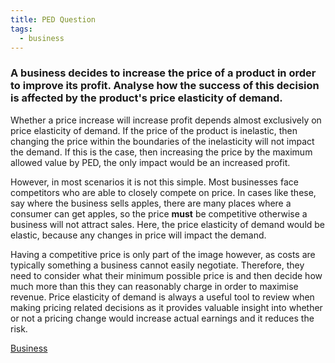 ```yaml
---
title: PED Question
tags:
  - business
---
```

### A business decides to increase the price of a product in order to improve its profit. Analyse how the success of this decision is affected by the product's price elasticity of demand.

Whether a price increase will increase profit depends almost exclusively on price elasticity of demand. If the price of the product is inelastic, then changing the price within the boundaries of the inelasticity will not impact the demand. If this is the case, then increasing the price by the maximum allowed value by PED, the only impact would be an increased profit.

However, in most scenarios it is not this simple. Most businesses face competitors who are able to closely compete on price. In cases like these, say where the business sells apples, there are many places where a consumer can get apples, so the price **must** be competitive otherwise a business will not attract sales. Here, the price elasticity of demand would be elastic, because any changes in price will impact the demand.

Having a competitive price is only part of the image however, as costs are typically something a business cannot easily negotiate. Therefore, they need to consider what their minimum possible price is and then decide how much more than this they can reasonably charge in order to maximise revenue. Price elasticity of demand is always a useful tool to review when making pricing related decisions as it provides valuable insight into whether or not a pricing change would increase actual earnings and it reduces the risk. 

[Business](/Business)